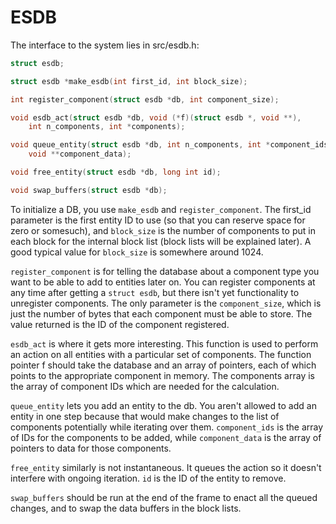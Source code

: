 # ESDB

The interface to the system lies in src/esdb.h:

```c
struct esdb;

struct esdb *make_esdb(int first_id, int block_size);

int register_component(struct esdb *db, int component_size);

void esdb_act(struct esdb *db, void (*f)(struct esdb *, void **),
    int n_components, int *components);

void queue_entity(struct esdb *db, int n_components, int *component_ids,
    void **component_data);

void free_entity(struct esdb *db, long int id);

void swap_buffers(struct esdb *db);
```

To initialize a DB, you use `make_esdb` and `register_component`. The first_id 
parameter is the first entity ID to use (so that you can reserve space 
for zero or somesuch), and `block_size` is the number of components to put in each
block for the internal block list (block lists will be explained later). A good
typical value for `block_size` is somewhere around 1024.

`register_component` is for telling the database about a component type you want
to be able to add to entities later on. You can register components at any time
after getting a `struct esdb`, but there isn't yet functionality to unregister
components. The only parameter is the `component_size`, which is just the number
of bytes that each component must be able to store. The value returned is the ID
of the component registered.

`esdb_act` is where it gets more interesting. This function is used to perform
an action on all entities with a particular set of components. The function
pointer f should take the database and an array of pointers, each of which
points to the appropriate component in memory. The components array is the array
of component IDs which are needed for the calculation.

`queue_entity` lets you add an entity to the db. You aren't allowed to add an
entity in one step because that would make changes to the list of components
potentially while iterating over them. `component_ids` is the array of IDs for
the components to be added, while `component_data` is the array of pointers to
data for those components.

`free_entity` similarly is not instantaneous. It queues the action so it doesn't
interfere with ongoing iteration. `id` is the ID of the entity to remove.

`swap_buffers` should be run at the end of the frame to enact all the queued 
changes, and to swap the data buffers in the block lists.
